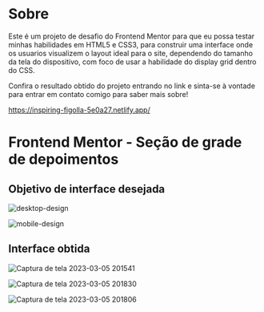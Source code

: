 # Sobre

Este é um projeto de desafio do Frontend Mentor para que eu possa testar minhas habilidades em HTML5 e CSS3, para construir uma interface onde os usuarios visualizem o layout ideal para o site, dependendo do tamanho da tela do dispositivo, com foco de usar a habilidade do display grid dentro do CSS.

Confira o resultado obtido do projeto entrando no link e sinta-se à vontade para entrar em contato comigo para saber mais sobre!  

https://inspiring-figolla-5e0a27.netlify.app/

# Frontend Mentor - Seção de grade de depoimentos

## Objetivo de interface desejada 

![desktop-design](https://user-images.githubusercontent.com/115605744/222991536-6007409a-7841-4afc-85ad-55f23702cb8c.jpg)

![mobile-design](https://user-images.githubusercontent.com/115605744/222991737-fdaca1a8-74a4-4826-9f5e-38281d8e4006.jpg)

## Interface obtida

![Captura de tela 2023-03-05 201541](https://user-images.githubusercontent.com/115605744/222991705-158652e3-1a6c-412f-9a03-8ad1704bb982.png)

![Captura de tela 2023-03-05 201830](https://user-images.githubusercontent.com/115605744/222991709-fa4ac41f-e81e-41fe-bffd-84686fbee4ef.png)

![Captura de tela 2023-03-05 201806](https://user-images.githubusercontent.com/115605744/222991719-56046b92-a2f4-4948-afbe-71b5510f4d60.png)
